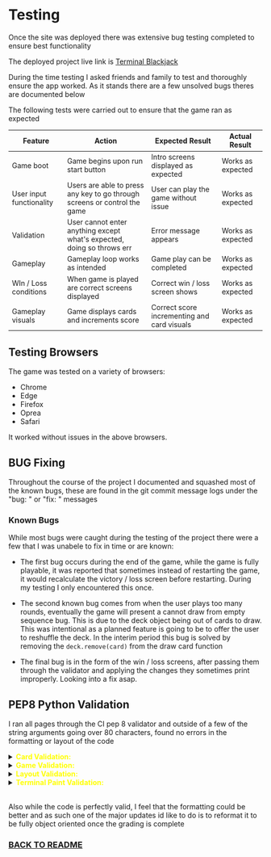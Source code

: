 # Testing

Once the site was deployed there was extensive bug testing completed to ensure best functionality

The deployed project live link is [Terminal Blackjack](https://terminal-blackjack-d1281da886b8.herokuapp.com)

During the time testing I asked friends and family to test and thoroughly ensure the app worked. As it stands there are a few unsolved bugs
theres are documented below

The following tests were carried out to ensure that the game ran as expected

| **Feature**              | **Action**                                                                | **Expected Result**                         | **Actual Result** |
| ------------------------ | ------------------------------------------------------------------------- | ------------------------------------------- | ----------------- |
| Game boot                | Game begins upon run start button                                         | Intro screens displayed as expected         | Works as expected |
| User input functionality | Users are able to press any key to go through screens or control the game | User can play the game without issue        | Works as expected |
| Validation               | User cannot enter anything except what's expected, doing so throws err    | Error message appears                       | Works as expected |
| Gameplay                 | Gameplay loop works as intended                                           | Game play can be completed                  | Works as expected |
| WIn / Loss conditions    | When game is played are correct screens displayed                         | Correct win / loss screen shows             | Works as expected |
| Gameplay visuals         | Game displays cards and increments score                                  | Correct score incrementing and card visuals | Works as expected |

## Testing Browsers

The game was tested on a variety of browsers:

- Chrome
- Edge
- Firefox
- Oprea
- Safari

It worked without issues in the above browsers.

## BUG Fixing

Throughout the course of the project I documented and squashed most of the known bugs, these are found in the git commit message logs
under the "bug: " or "fix: " messages

### Known Bugs

While most bugs were caught during the testing of the project there were a few that I was unabele to fix in time or are known:

- The first bug occurs during the end of the game, while the game is fully playable, it was reported that sometimes instead of restarting
  the game, it would recalculate the victory / loss screen before restarting. During my testing I only encountered this once.

- The second known bug comes from when the user plays too many rounds, eventually the game will present a cannot draw from empty
  sequence bug. This is due to the deck object being out of cards to draw. This was intentional as a planned feature is going to be to
  offer the user to reshuffle the deck. In the interim period this bug is solved by removing the `deck.remove(card)` from the draw
  card function
  
- The final bug is in the form of the win / loss screens, after passing them through the validator and applying the changes they sometimes
  print improperly. Looking into a fix asap.


## PEP8 Python Validation

I ran all pages through the CI pep 8 validator and outside of a few of the string arguments going over 80 characters, found no
errors in the formatting or layout of the code

<details>
<summary><strong style="color:yellow">Card Validation:</strong></summary>
<img src="./documentation/testing/card_validation.png" alt="card validation"/>
</details>

<details>
<summary><strong style="color:yellow">Game Validation:</strong></summary>
<img src="./documentation/testing/game_validation.png"" alt="game validation"/>
</details>

<details>
<summary><strong style="color:yellow">Layout Validation:</strong></summary>
<img src="./documentation/testing/layout_validation.png"" alt="layout validation"/>
</details>

<details>
<summary><strong style="color:yellow">Terminal Paint Validation:</strong></summary>
<img src="./documentation/testing/terminal_paint_validation.png"" alt="terminal paint validation"/>
</details>

<br>

Also while the code is perfectly valid, I feel that the formatting could be better and as such one of the major
updates id like to do is to reformat it to be fully object oriented once the grading is complete

### [BACK TO README](https://github.com/shaAnder/terminal_blackjack/blob/main/README.md)
